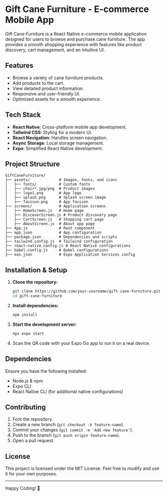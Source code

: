 # Gift Cane Furniture - E-commerce Mobile App

Gift Cane Furniture is a React Native e-commerce mobile application designed for users to browse and purchase cane furniture. The app provides a smooth shopping experience with features like product discovery, cart management, and an intuitive UI.

## Features
- Browse a variety of cane furniture products.
- Add products to the cart.
- View detailed product information.
- Responsive and user-friendly UI.
- Optimized assets for a smooth experience.

## Tech Stack
- **React Native**: Cross-platform mobile app development.
- **Tailwind CSS**: Styling for a modern UI.
- **React Navigation**: Handles screen navigation.
- **Async Storage**: Local storage management.
- **Expo**: Simplified React Native development.

## Project Structure
```
GiftCaneFurniture/
├── assets/             # Images, fonts, and icons
│   ├── fonts/          # Custom fonts
│   ├── chair*.jpg/png  # Product images
│   ├── logo1.png       # App logo
│   ├── splash.png      # Splash screen image
│   ├── favicon.png     # App favicon
├── screens/            # Application screens
│   ├── HomeScreen.js   # Home page
│   ├── DiscoverScreen.js # Product discovery page
│   ├── CartScreen.js   # Shopping cart page
│   ├── AboutScreen.js  # About app page
├── App.js              # Root component
├── app.json            # App configuration
├── package.json        # Dependencies and scripts
├── tailwind.config.js  # Tailwind configuration
├── react-native.config.js # React Native configurations
├── babel.config.js     # Babel configurations
├── eas.json            # Expo Application Services config
```

## Installation & Setup
1. **Clone the repository:**
   ```sh
   git clone https://github.com/your-username/gift-cane-furniture.git
   cd gift-cane-furniture
   ```
2. **Install dependencies:**
   ```sh
   npm install
   ```
3. **Start the development server:**
   ```sh
   npx expo start
   ```
4. Scan the QR code with your Expo Go app to run it on a real device.

## Dependencies
Ensure you have the following installed:
- Node.js & npm
- Expo CLI
- React Native CLI (for additional native configurations)

## Contributing
1. Fork the repository.
2. Create a new branch (`git checkout -b feature-name`).
3. Commit your changes (`git commit -m 'Add new feature'`).
4. Push to the branch (`git push origin feature-name`).
5. Open a pull request.

## License
This project is licensed under the MIT License. Feel free to modify and use it for your own purposes.

---

Happy Coding! 🚀

